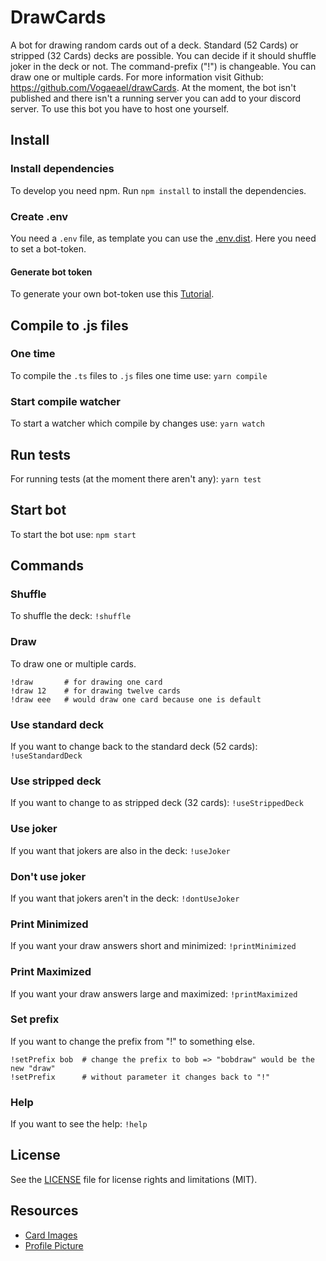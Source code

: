 # DrawCards
A bot for drawing random cards out of a deck. Standard (52 Cards) or stripped (32 Cards) decks are possible. You can decide if
 it should shuffle joker in the deck or not. The command-prefix ("!") is changeable. You can draw one or multiple cards. For
 more information visit Github: https://github.com/Vogaeael/drawCards.
At the moment, the bot isn't published and there isn't a running server you can add to your discord server. To use this bot you
 have to host one yourself.

## Install
### Install dependencies
To develop you need npm. Run `npm install` to install the dependencies.

### Create .env
You need a `.env` file, as template you can use the [.env.dist](.env.dist). Here you need to set a bot-token.

#### Generate bot token
To generate your own bot-token use this [Tutorial](https://www.writebots.com/discord-bot-token/).

## Compile to .js files
### One time
To compile the `.ts` files to `.js` files one time use:
`yarn compile`

### Start compile watcher
To start a watcher which compile by changes use:
`yarn watch`

## Run tests
For running tests (at the moment there aren't any):
`yarn test`

## Start bot
To start the bot use:
`npm start`

## Commands

### Shuffle
To shuffle the deck:
`!shuffle`

### Draw
To draw one or multiple cards.
```shell script
!draw       # for drawing one card
!draw 12    # for drawing twelve cards
!draw eee   # would draw one card because one is default
```

### Use standard deck
If you want to change back to the standard deck (52 cards):
`!useStandardDeck`

### Use stripped deck
If you want to change to as stripped deck (32 cards):
`!useStrippedDeck`

### Use joker
If you want that jokers are also in the deck:
`!useJoker`

### Don't use joker
If you want that jokers aren't in the deck:
`!dontUseJoker`

### Print Minimized
If you want your draw answers short and minimized:
`!printMinimized`

### Print Maximized
If you want your draw answers large and maximized:
`!printMaximized`

### Set prefix
If you want to change the prefix from "!" to something else.
```shell script
!setPrefix bob  # change the prefix to bob => "bobdraw" would be the new "draw"
!setPrefix      # without parameter it changes back to "!"
```

### Help
If you want to see the help:
`!help`

## License
See the [LICENSE](LICENSE.md) file for license rights and limitations (MIT).

## Resources
* [Card Images](http://acbl.mybigcommerce.com/52-playing-cards/)
* [Profile Picture](https://www.iconfinder.com/iconsets/poker)
